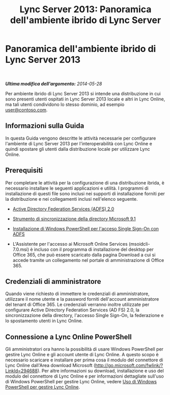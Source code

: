 ﻿---
title: "Lync Server 2013: Panoramica dell'ambiente ibrido di Lync Server"
TOCTitle: Panoramica dell'ambiente ibrido di Lync Server 2013
ms:assetid: 0d16ec3a-28f0-4483-96e7-8e68f30398fa
ms:mtpsurl: https://technet.microsoft.com/it-it/library/JJ204669(v=OCS.15)
ms:contentKeyID: 49299669
ms.date: 08/24/2015
mtps_version: v=OCS.15
ms.translationtype: HT
---

# Panoramica dell'ambiente ibrido di Lync Server 2013

 

_**Ultima modifica dell'argomento:** 2014-05-28_

Per ambiente ibrido di Lync Server 2013 si intende una distribuzione in cui sono presenti utenti ospitati in Lync Server 2013 locale e altri in Lync Online, ma tali utenti condividono lo stesso dominio, ad esempio user@contoso.com.

## Informazioni sulla Guida

In questa Guida vengono descritte le attività necessarie per configurare l'ambiente di Lync Server 2013 per l'interoperabilità con Lync Online e quindi spostare gli utenti dalla distribuzione locale per utilizzare Lync Online.

## Prerequisiti

Per completare le attività per la configurazione di una distribuzione ibrida, è necessario installare le seguenti applicazioni e utilità. I programmi di installazione di questi file sono inclusi nei supporti di installazione forniti per la distribuzione e nei collegamenti inclusi nell'elenco seguente.

  - [Active Directory Federation Services (ADFS) 2.0](http://go.microsoft.com/fwlink/p/?linkid=257305)

  - [Strumento di sincronizzazione della directory Microsoft 9.1](http://go.microsoft.com/fwlink/p/?linkid=257307)

  - [Installazione di Windows PowerShell per l'acceso Single Sign-On con ADFS](http://go.microsoft.com/fwlink/p/?linkid=398710)

  - L'Assistente per l'accesso ai Microsoft Online Services (msoidcli-7.0.msi) è incluso con il programma di installazione del desktop per Office 365, che può essere scaricato dalla pagina Download a cui si accede tramite un collegamento nel portale di amministrazione di Office 365.

## Credenziali di amministratore

Quando viene richiesto di immettere le credenziali di amministratore, utilizzare il nome utente e la password forniti dell'account amministratore del tenant di Office 365. Le credenziali verranno inoltre utilizzate per configurare Active Directory Federation Services (AD FS) 2.0, la sincronizzazione della directory, l'accesso Single Sign-On, la federazione e lo spostamento utenti in Lync Online.

## Connessione a Lync Online PowerShell

Gli amministratori ora hanno la possibilità di usare Windows PowerShell per gestire Lync Online e gli account utente di Lync Online. A questo scopo è necessario scaricare e installare per prima cosa il modulo del connettore di Lync Online dall'Area download Microsoft (http://go.microsoft.com/fwlink/?LinkId=294688). Per altre informazioni su download, installazione e uso del modulo del connettore di Lync Online e per informazioni dettagliate sull'uso di Windows PowerShell per gestire Lync Online, vedere [Uso di Windows PowerShell per gestire Lync Online](https://docs.microsoft.com/en-us/SkypeForBusiness/set-up-your-computer-for-windows-powershell/set-up-your-computer-for-windows-powershell).

